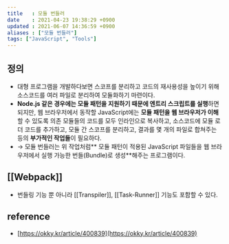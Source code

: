 ```yaml
---
title   : 모듈 번들러 
date    : 2021-04-23 19:38:29 +0900
updated : 2021-06-07 14:36:59 +0900
aliases : ["모듈 번들러"] 
tags: ["JavaScript", "Tools"]
---
```

## 정의
- 대형 프로그램을 개발하다보면 스코프를 분리하고 코드의 재사용성을 높이기 위해 소스코드를 여러 파일로 분리하여 모듈화하기 마련이다. 
- **Node.js 같은 경우에는 모듈 패턴을 지원하기 때문에 엔트리 스크립트를 실행**하면 되지만, 웹 브라우저에서 동작할 JavaScript에는 **모듈 패턴을 웹 브라우저가 이해**할 수 있도록 의존 모듈들의 코드를 모두 인라인으로 복사하고, 소스코드에 모듈 로더 코드를 추가하고, 모듈 간 스코프를 분리하고, 결과를 몇 개의 파일로 합쳐주는 등의 **부가적인 작업들**이 필요하다.  
- → 모듈 번들러는 위 작업처럼** 모듈 패턴이 적용된 JavaScript 파일들을 웹 브라우저에서 실행  가능한 번들(Bundle)로 생성**해주는 프로그램이다. 

## [[Webpack]] 
- 번들링 기능 뿐 아니라 [[Transpiler]], [[Task-Runner]] 기능도 포함할 수 있다. 

## reference
- [https://okky.kr/article/400839](https://okky.kr/article/400839)
